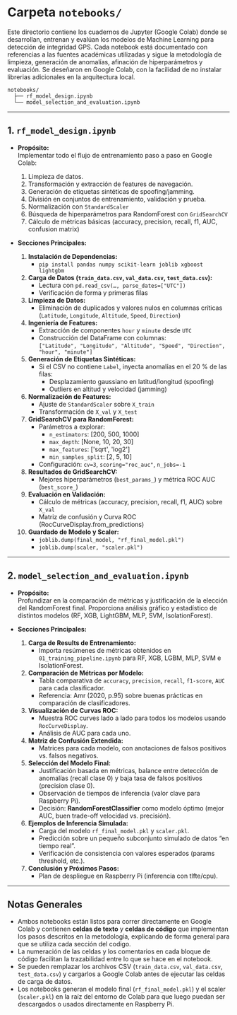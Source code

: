 # Carpeta `notebooks/`

Este directorio contiene los cuadernos de Jupyter (Google Colab) donde se desarrollan, entrenan y evalúan los modelos de Machine Learning para detección de integridad GPS. Cada notebook está documentado con referencias a las fuentes académicas utilizadas y sigue la metodología de limpieza, generación de anomalías, afinación de hiperparámetros y evaluación. Se deseñaron en Google Colab, con la facilidad de no instalar librerias adicionales en la arquitectura local.

```text
notebooks/
  ├── rf_model_design.ipynb                
  └── model_selection_and_evaluation.ipynb 
```

---

## 1. `rf_model_design.ipynb`

- **Propósito:**  
  Implementar todo el flujo de entrenamiento paso a paso en Google Colab:
  1. Limpieza de datos.  
  2. Transformación y extracción de features de navegación.  
  3. Generación de etiquetas sintéticas de spoofing/jamming.  
  4. División en conjuntos de entrenamiento, validación y prueba.  
  5. Normalización con `StandardScaler`  
  6. Búsqueda de hiperparámetros para RandomForest con `GridSearchCV`  
  7. Cálculo de métricas básicas (accuracy, precision, recall, f1, AUC, confusion matrix)

- **Secciones Principales:**  
  1. **Instalación de Dependencias:**  
     - `pip install pandas numpy scikit-learn joblib xgboost lightgbm`  
  2. **Carga de Datos (`train_data.csv`, `val_data.csv`, `test_data.csv`):**  
     - Lectura con `pd.read_csv(…, parse_dates=["UTC"])`  
     - Verificación de forma y primeras filas  
  3. **Limpieza de Datos:**  
     - Eliminación de duplicados y valores nulos en columnas críticas (`Latitude`, `Longitude`, `Altitude`, `Speed`, `Direction`)  
  4. **Ingeniería de Features:**  
     - Extracción de componentes `hour` y `minute` desde `UTC`  
     - Construcción del DataFrame con columnas:  
       `["Latitude", "Longitude", "Altitude", "Speed", "Direction", "hour", "minute"]`  
  5. **Generación de Etiquetas Sintéticas:**  
     - Si el CSV no contiene `Label`, inyecta anomalías en el 20 % de las filas:  
       - Desplazamiento gaussiano en latitud/longitud (spoofing)  
       - Outliers en altitud y velocidad (jamming) 
  6. **Normalización de Features:**  
     - Ajuste de `StandardScaler` sobre `X_train`  
     - Transformación de `X_val` y `X_test`  
  7. **GridSearchCV para RandomForest:**  
     - Parámetros a explorar:  
       - `n_estimators`: [200, 500, 1000]  
       - `max_depth`: [None, 10, 20, 30]  
       - `max_features`: ['sqrt', 'log2']  
       - `min_samples_split`: [2, 5, 10]  
     - Configuración: `cv=3`, `scoring="roc_auc"`, `n_jobs=-1` 
  8. **Resultados de GridSearchCV:**  
     - Mejores hiperparámetros (`best_params_`) y métrica ROC AUC (`best_score_`)  
  9. **Evaluación en Validación:**  
     - Cálculo de métricas (accuracy, precision, recall, f1, AUC) sobre `X_val`  
     - Matriz de confusión y Curva ROC (RocCurveDisplay.from_predictions)  
  10. **Guardado de Modelo y Scaler:**  
      - `joblib.dump(final_model, "rf_final_model.pkl")`  
      - `joblib.dump(scaler, "scaler.pkl")`

---

## 2. `model_selection_and_evaluation.ipynb`

- **Propósito:**  
  Profundizar en la comparación de métricas y justificación de la elección del RandomForest final. Proporciona análisis gráfico y estadístico de distintos modelos (RF, XGB, LightGBM, MLP, SVM, IsolationForest).

- **Secciones Principales:**  
  1. **Carga de Results de Entrenamiento:**  
     - Importa resúmenes de métricas obtenidos en `01_training_pipeline.ipynb` para RF, XGB, LGBM, MLP, SVM e IsolationForest.  
  2. **Comparación de Métricas por Modelo:**  
     - Tabla comparativa de `accuracy`, `precision`, `recall`, `f1-score`, `AUC` para cada clasificador.  
     - Referencia: Amr (2020, p.95) sobre buenas prácticas en comparación de clasificadores.  
  3. **Visualización de Curvas ROC:**  
     - Muestra ROC curves lado a lado para todos los modelos usando `RocCurveDisplay`.  
     - Análisis de AUC para cada uno.  
  4. **Matriz de Confusión Extendida:**  
     - Matrices para cada modelo, con anotaciones de falsos positivos vs. falsos negativos.
  5. **Selección del Modelo Final:**  
     - Justificación basada en métricas, balance entre detección de anomalías (recall clase 0) y baja tasa de falsos positivos (precision clase 0).  
     - Observación de tiempos de inferencia (valor clave para Raspberry Pi).  
     - Decisión: **RandomForestClassifier** como modelo óptimo (mejor AUC, buen trade-off velocidad vs. precisión).  
  6. **Ejemplos de Inferencia Simulada:**  
     - Carga del modelo `rf_final_model.pkl` y `scaler.pkl`.  
     - Predicción sobre un pequeño subconjunto simulado de datos “en tiempo real”.  
     - Verificación de consistencia con valores esperados (params threshold, etc.).  
  7. **Conclusión y Próximos Pasos:**  
     - Plan de despliegue en Raspberry Pi (inferencia con tlfte/cpu).  

---

## Notas Generales

- Ambos notebooks están listos para correr directamente en Google Colab y contienen **celdas de texto** y **celdas de código** que implementan los pasos descritos en la metodología, explicando de forma general para que se utiliza cada sección del codigo.  
- La numeración de las celdas y los comentarios en cada bloque de código facilitan la trazabilidad entre lo que se hace en el notebook.  
- Se pueden remplazar los archivos CSV (`train_data.csv`, `val_data.csv`, `test_data.csv`) y cargarlos a Google Colab antes de ejecutar las celdas de carga de datos.  
- Los notebooks generan el modelo final (`rf_final_model.pkl`) y el scaler (`scaler.pkl`) en la raíz del entorno de Colab para que luego puedan ser descargados o usados directamente en Raspberry Pi.

